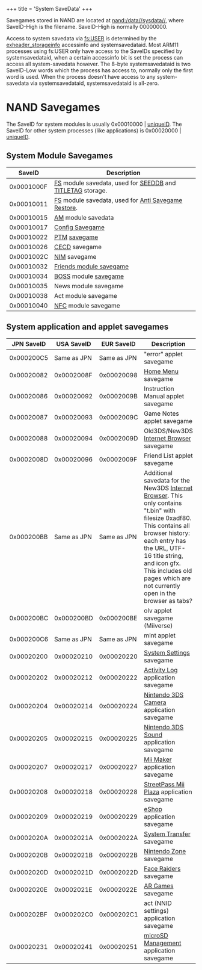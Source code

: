 +++
title = 'System SaveData'
+++

Savegames stored in NAND are located at [nand:/data/<ID0>/sysdata/<SaveID-Low>/<SaveID-High>](Flash_Filesystem "wikilink"), where SaveID-High is the filename. SaveID-High is normally 00000000.

Access to system savedata via [fs:USER](Filesystem_services "wikilink") is determined by the [exheader_storageinfo](NCCH#cxi "wikilink") accessinfo and systemsavedataid. Most ARM11 processes using fs:USER only have access to the SaveIDs specified by systemsavedataid, when a certain accessinfo bit is set the process can access all system-savedata however. The 8-byte systemsavedataid is two SaveID-Low words which the process has access to, normally only the first word is used. When the process doesn't have access to any system-savedata via systemsavedataid, systemsavedataid is all-zero.

# NAND Savegames

The SaveID for system modules is usually 0x00010000 \| [uniqueID](Titles "wikilink"). The SaveID for other system processes (like applications) is 0x00020000 \| [uniqueID](Titles "wikilink").

## System Module Savegames

| SaveID | Description |
|----|----|
| 0x0001000F | [FS](Filesystem_services "wikilink") module savedata, used for [SEEDDB](Filesystem_services#seeddb "wikilink") and [TITLETAG](Filesystem_services#titletag "wikilink") storage. |
| 0x00010011 | [FS](Filesystem_services "wikilink") module savedata, used for [Anti Savegame Restore](Filesystem_services#anti_savegame_restore "wikilink"). |
| 0x00010015 | [AM](Application_Manager_Services "wikilink") module savedata |
| 0x00010017 | [Config Savegame](Config_Savegame "wikilink") |
| 0x00010022 | [PTM](PTM "wikilink") [savegame](PTM_Savegame "wikilink") |
| 0x00010026 | [CECD](StreetPass "wikilink") savegame |
| 0x0001002C | [NIM](NIM_Services "wikilink") savegame |
| 0x00010032 | [Friends module savegame](FRD_Savegame "wikilink") |
| 0x00010034 | [BOSS](SpotPass "wikilink") module [savegame](BOSS_Savegame "wikilink") |
| 0x00010035 | News module savegame |
| 0x00010038 | Act module savegame |
| 0x00010040 | [NFC](NFC_Services "wikilink") module savegame |

## System application and applet savegames

| JPN SaveID | USA SaveID | EUR SaveID | Description |
|----|----|----|----|
| 0x000200C5 | Same as JPN | Same as JPN | "error" applet savegame |
| 0x00020082 | 0x0002008F | 0x00020098 | [Home Menu](Home_Menu "wikilink") savegame |
| 0x00020086 | 0x00020092 | 0x0002009B | Instruction Manual applet savegame |
| 0x00020087 | 0x00020093 | 0x0002009C | Game Notes applet savegame |
| 0x00020088 | 0x00020094 | 0x0002009D | Old3DS/New3DS [Internet Browser](Internet_Browser "wikilink") savegame |
| 0x0002008D | 0x00020096 | 0x0002009F | Friend List applet savegame |
| 0x000200BB | Same as JPN | Same as JPN | Additional savedata for the New3DS [Internet Browser](Internet_Browser "wikilink"). This only contains "t.bin" with filesize 0xadf80. This contains all browser history: each entry has the URL, UTF-16 title string, and icon gfx. This includes old pages which are not currently open in the browser as tabs? |
| 0x000200BC | 0x000200BD | 0x000200BE | olv applet savegame (Miiverse) |
| 0x000200C6 | Same as JPN | Same as JPN | mint applet savegame |
| 0x00020200 | 0x00020210 | 0x00020220 | [System Settings](System_Settings "wikilink") savegame |
| 0x00020202 | 0x00020212 | 0x00020222 | [Activity Log](Activity_Log "wikilink") application savegame |
| 0x00020204 | 0x00020214 | 0x00020224 | [Nintendo 3DS Camera](Nintendo_3DS_Camera "wikilink") application savegame |
| 0x00020205 | 0x00020215 | 0x00020225 | [Nintendo 3DS Sound](Nintendo_3DS_Sound "wikilink") application savegame |
| 0x00020207 | 0x00020217 | 0x00020227 | [Mii Maker](Mii_Maker "wikilink") application savegame |
| 0x00020208 | 0x00020218 | 0x00020228 | [StreetPass Mii Plaza](StreetPass_Mii_Plaza "wikilink") application savegame |
| 0x00020209 | 0x00020219 | 0x00020229 | [eShop](eShop "wikilink") application savegame |
| 0x0002020A | 0x0002021A | 0x0002022A | [System Transfer](System_Transfer "wikilink") savegame |
| 0x0002020B | 0x0002021B | 0x0002022B | [Nintendo Zone](Nintendo_Zone "wikilink") savegame |
| 0x0002020D | 0x0002021D | 0x0002022D | [Face Raiders](Face_Raiders "wikilink") savegame |
| 0x0002020E | 0x0002021E | 0x0002022E | [AR Games](AR_Games "wikilink") savegame |
| 0x000202BF | 0x000202C0 | 0x000202C1 | act (NNID settings) application savegame |
| 0x00020231 | 0x00020241 | 0x00020251 | [microSD Management](microSD_Management "wikilink") application savegame |
